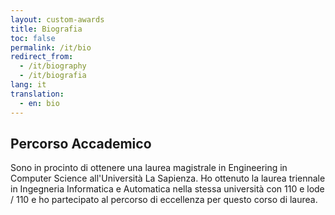```yaml
---
layout: custom-awards
title: Biografia
toc: false
permalink: /it/bio
redirect_from:
  - /it/biography
  - /it/biografia
lang: it
translation: 
  - en: bio
---
```


## Percorso Accademico

Sono in procinto di ottenere una laurea magistrale in Engineering in Computer Science all'Università La Sapienza. Ho ottenuto la laurea triennale in Ingegneria Informatica e Automatica nella stessa università con 110 e lode / 110 e ho partecipato al percorso di eccellenza per questo corso di laurea.
